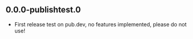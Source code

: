 ## 0.0.0-publishtest.0
* First release test on pub.dev, no features implemented, please do not use!
